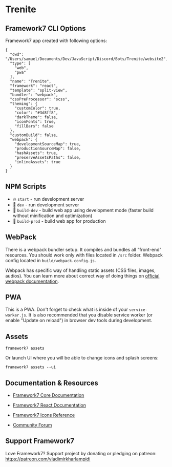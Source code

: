 # Trenite

## Framework7 CLI Options

Framework7 app created with following options:

```
{
  "cwd": "/Users/samuel/Documents/Dev/JavaScript/Discord/Bots/Trenite/website2",
  "type": [
    "web",
    "pwa"
  ],
  "name": "Trenite",
  "framework": "react",
  "template": "split-view",
  "bundler": "webpack",
  "cssPreProcessor": "scss",
  "theming": {
    "customColor": true,
    "color": "#3d8ff8",
    "darkTheme": false,
    "iconFonts": true,
    "fillBars": false
  },
  "customBuild": false,
  "webpack": {
    "developmentSourceMap": true,
    "productionSourceMap": false,
    "hashAssets": true,
    "preserveAssetsPaths": false,
    "inlineAssets": true
  }
}
```

## NPM Scripts

-   🔥 `start` - run development server
-   🔧 `dev` - run development server
-   🔧 `build-dev` - build web app using development mode (faster build without minification and optimization)
-   🔧 `build-prod` - build web app for production

## WebPack

There is a webpack bundler setup. It compiles and bundles all "front-end" resources. You should work only with files located in `/src` folder. Webpack config located in `build/webpack.config.js`.

Webpack has specific way of handling static assets (CSS files, images, audios). You can learn more about correct way of doing things on [official webpack documentation](https://webpack.js.org/guides/asset-management/).

## PWA

This is a PWA. Don't forget to check what is inside of your `service-worker.js`. It is also recommended that you disable service worker (or enable "Update on reload") in browser dev tools during development.

## Assets

```
framework7 assets
```

Or launch UI where you will be able to change icons and splash screens:

```
framework7 assets --ui
```

## Documentation & Resources

-   [Framework7 Core Documentation](https://framework7.io/docs/)

-   [Framework7 React Documentation](https://framework7.io/react/)

-   [Framework7 Icons Reference](https://framework7.io/icons/)
-   [Community Forum](https://forum.framework7.io)

## Support Framework7

Love Framework7? Support project by donating or pledging on patreon:
https://patreon.com/vladimirkharlampidi
